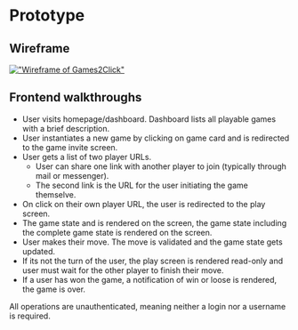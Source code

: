 # Prototype

## Wireframe

[!["Wireframe of Games2Click"](wireframe/arcadia_wireframe.png "Wireframe of Arcadia")](wireframe/arcadia_wireframe.png)

## Frontend walkthroughs

* User visits homepage/dashboard. Dashboard lists all playable games with a brief description.
* User instantiates a new game by clicking on game card and is redirected to the game invite screen.
* User gets a list of two player URLs.
  * User can share one link with another player to join (typically through mail or messenger).
  * The second link is the URL for the user initiating the game themselve.
* On click on their own player URL, the user is redirected to the play screen.
* The game state and is rendered on the screen, the game state  including the complete game state is rendered on the screen.
* User makes their move. The move is validated and the game state gets updated.
* If its not the turn of the user, the play screen is rendered read-only and user must wait for the other player to finish their move.
* If a user has won the game, a notification of win or loose is rendered, the game is over.

All operations are unauthenticated, meaning neither a login nor a username is required.
